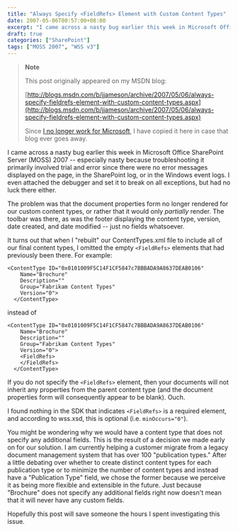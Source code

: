```yaml
---
title: "Always Specify <FieldRefs> Element with Custom Content Types"
date: 2007-05-06T00:57:00+08:00
excerpt: "I came across a nasty bug earlier this week in Microsoft Office SharePoint Server (MOSS) 2007 -- especially nasty because troubleshooting it primarily involved trial and error since there were no error messages displayed on the page, in the SharePoint..."
draft: true
categories: ["SharePoint"]
tags: ["MOSS 2007", "WSS v3"]
---
```


> **Note**
> 
> This post originally appeared on my MSDN blog:
> 
> [http://blogs.msdn.com/b/jjameson/archive/2007/05/06/always-specify-fieldrefs-element-with-custom-content-types.aspx](http://blogs.msdn.com/b/jjameson/archive/2007/05/06/always-specify-fieldrefs-element-with-custom-content-types.aspx)
> 
> Since [I no longer work for Microsoft](/blog/jjameson/2011/09/02/last-day-with-microsoft), I have copied it here in case that blog ever goes away.

I came across a nasty bug earlier this week in Microsoft Office SharePoint Server (MOSS) 2007 -- especially nasty because troubleshooting it primarily involved trial and error since there were no error messages displayed on the page, in the SharePoint log, or in the Windows event logs. I even attached the debugger and set it to break on all exceptions, but had no luck there either.

The problem was that the document properties form no longer rendered for our custom content types, or rather that it would only *partially* render. The toolbar was there, as was the footer displaying the content type, version, date created, and date modified -- just no fields whatsoever.

It turns out that when I "rebuilt" our ContentTypes.xml file to include all of our final content types, I omitted the empty `<FieldRefs>` elements that had previously been there. For example:

```
<ContentType ID="0x0101009F5C14F1CF5847c7BBBADA9A8637DEAB0106"
    Name="Brochure"
    Description=""
    Group="Fabrikam Content Types"
    Version="0">
  </ContentType>
```

instead of

```
<ContentType ID="0x0101009F5C14F1CF5847c7BBBADA9A8637DEAB0106"
    Name="Brochure"
    Description=""
    Group="Fabrikam Content Types"
    Version="0">
    <FieldRefs>
    </FieldRefs>
  </ContentType>
```

If you do not specify the `<FieldRefs>` element, then your documents will not inherit any properties from the parent content type (and the document properties form will consequently appear to be blank). Ouch.

I found nothing in the SDK that indicates `<FieldRefs>` is a required element, and according to wss.xsd, this is optional (i.e. `minOccurs="0"`).

You might be wondering why we would have a content type that does not specify any additional fields. This is the result of a decision we made early on for our solution. I am currently helping a customer migrate from a legacy document management system that has over 100 "publication types." After a little debating over whether to create distinct content types for each publication type or to minimize the number of content types and instead have a "Publication Type" field, we chose the former because we perceive it as being more flexible and extensible in the future. Just because "Brochure" does not specify any additional fields right now doesn't mean that it will never have any custom fields.

Hopefully this post will save someone the hours I spent investigating this issue.

